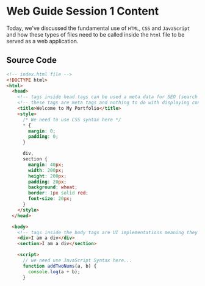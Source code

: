 # Web Guide Session 1 Content

Today, we've discussed the fundamental use of `HTML`, `CSS` and `JavaScript` and how these types of files need to be called inside the `html` file to be served as a web application.

## Source Code

```html
<!-- index.html file -->
<!DOCTYPE html>
<html>
  <head>
    <!-- tags inside head tags can be used a meta data for SEO (search engine optimization) or adding `title` and `style` tags -->
    <!-- these tags are meta tags and nothing to do with displaying contents (like text and images) -->
    <title>Welcome to My Portfolio</title>
    <style>
      /* We need to use CSS syntax here */
      * {
        margin: 0;
        padding: 0;
      }

      div,
      section {
        margin: 40px;
        width: 200px;
        height: 200px;
        padding: 20px;
        background: wheat;
        border: 1px solid red;
        font-size: 20px;
      }
    </style>
  </head>

  <body>
    <!-- tags inside the body tags are UI implementations meaning they will be displayed to users -->
    <div>I am a div</div>
    <section>I am a div</section>

    <script>
      // we need use JavaScript Syntax here...
      function addTwoNums(a, b) {
        console.log(a + b);
      }
```
